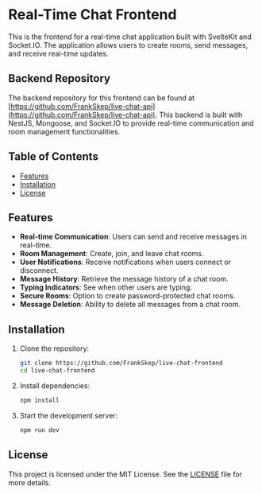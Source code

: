 # Real-Time Chat Frontend

This is the frontend for a real-time chat application built with SvelteKit and Socket.IO. The application allows users to create rooms, send messages, and receive real-time updates.

## Backend Repository

The backend repository for this frontend can be found at [https://github.com/FrankSkep/live-chat-api](https://github.com/FrankSkep/live-chat-api). This backend is built with NestJS, Mongoose, and Socket.IO to provide real-time communication and room management functionalities.


## Table of Contents

- [Features](#features)
- [Installation](#installation)
- [License](#license)

## Features

- **Real-time Communication**: Users can send and receive messages in real-time.
- **Room Management**: Create, join, and leave chat rooms.
- **User Notifications**: Receive notifications when users connect or disconnect.
- **Message History**: Retrieve the message history of a chat room.
- **Typing Indicators**: See when other users are typing.
- **Secure Rooms**: Option to create password-protected chat rooms.
- **Message Deletion**: Ability to delete all messages from a chat room.

## Installation

1. Clone the repository:
    ```sh
    git clone https://github.com/FrankSkep/live-chat-frontend
    cd live-chat-frontend
    ```

2. Install dependencies:
    ```sh
    npm install
    ```

3. Start the development server:
    ```sh
    npm run dev
    ```

## License

This project is licensed under the MIT License. See the [LICENSE](LICENSE) file for more details.
